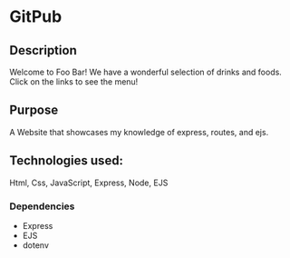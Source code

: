 # GitPub
## Description
Welcome to Foo Bar! We have a wonderful selection of drinks and foods. Click on the links to see the menu! 

## Purpose
A Website that showcases my knowledge of express, routes, and ejs.

## Technologies used:
Html, Css, JavaScript, Express, Node, EJS
### Dependencies
- Express
- EJS
- dotenv